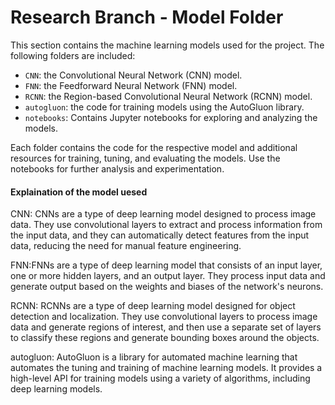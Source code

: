 # Research Branch - Model Folder

This section contains the machine learning models used for the project. The following folders are included: 

- `CNN`: the Convolutional Neural Network (CNN) model. 
- `FNN`: the Feedforward Neural Network (FNN) model.
- `RCNN`: the Region-based Convolutional Neural Network (RCNN) model. 
- `autogluon`: the code for training models using the AutoGluon library.
- `notebooks`: Contains Jupyter notebooks for exploring and analyzing the models. 

Each folder contains the code for the respective model and additional resources for training, tuning, and evaluating the models. Use the notebooks for further analysis and experimentation.

#### Explaination of the model uesed

CNN: CNNs are a type of deep learning model designed to process image data. They use convolutional layers to extract and process information from the input data, and they can automatically detect features from the input data, reducing the need for manual feature engineering.

FNN:FNNs are a type of deep learning model that consists of an input layer, one or more hidden layers, and an output layer. They process input data and generate output based on the weights and biases of the network's neurons.

RCNN: RCNNs are a type of deep learning model designed for object detection and localization. They use convolutional layers to process image data and generate regions of interest, and then use a separate set of layers to classify these regions and generate bounding boxes around the objects.

autogluon: AutoGluon is a library for automated machine learning that automates the tuning and training of machine learning models. It provides a high-level API for training models using a variety of algorithms, including deep learning models.

